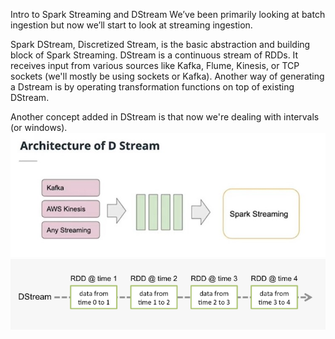Intro to Spark Streaming and DStream
We’ve been primarily looking at batch ingestion but now we’ll start to look at streaming ingestion.

Spark DStream, Discretized Stream, is the basic abstraction and building block of Spark Streaming. DStream is a continuous stream of RDDs. It receives input from various sources like Kafka, Flume, Kinesis, or TCP sockets (we'll mostly be using sockets or Kafka). Another way of generating a Dstream is by operating transformation functions on top of existing DStream.

Another concept added in DStream is that now we're dealing with intervals (or windows).
![img](./image/arch.jpg)
![img](./image/d-stream.png)